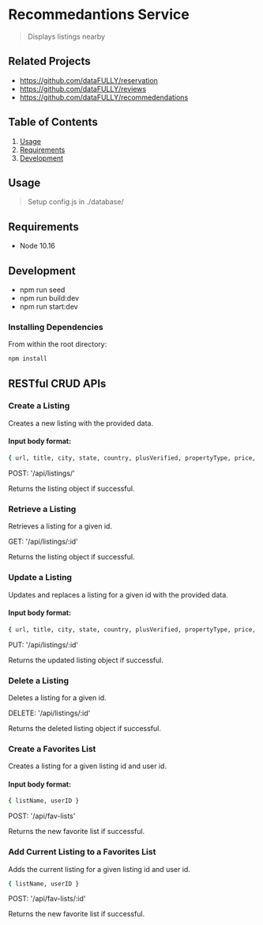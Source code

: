 # Recommedantions Service

> Displays listings nearby

## Related Projects

  - https://github.com/dataFULLY/reservation
  - https://github.com/dataFULLY/reviews
  - https://github.com/dataFULLY/recommedendations

## Table of Contents

1. [Usage](#Usage)
1. [Requirements](#requirements)
1. [Development](#development)

## Usage

> Setup config.js in ./database/

## Requirements

- Node 10.16

## Development

- npm run seed
- npm run build:dev
- npm run start:dev

### Installing Dependencies

From within the root directory:

```sh
npm install
```

## RESTful CRUD APIs

### Create a Listing 
Creates a new listing with the provided data.  

#### Input body format:
```sh
{ url, title, city, state, country, plusVerified, propertyType, price, averageReview, totalReviews, savedList, about, theSpace, neighborhood }  
```

POST: '/api/listings/' 

Returns the listing object if successful.  

### Retrieve a Listing
Retrieves a listing for a given id.  

GET: '/api/listings/:id'

Returns the listing object if successful.

### Update a Listing
Updates and replaces a listing for a given id with the provided data.  

#### Input body format:
```sh
{ url, title, city, state, country, plusVerified, propertyType, price, averageReview, totalReviews, savedList, about, theSpace, neighborhood }  
```

PUT: '/api/listings/:id' 

Returns the updated listing object if successful.  

### Delete a Listing
Deletes a listing for a given id.  

DELETE: '/api/listings/:id' 

Returns the deleted listing object if successful.

### Create a Favorites List
Creates a listing for a given listing id and user id.  

#### Input body format:
```sh
{ listName, userID }  
```
POST: '/api/fav-lists' 

Returns the new favorite list if successful.


### Add Current Listing to a Favorites List
Adds the current listing for a given listing id and user id.  
```sh
{ listName, userID }  
```
POST: '/api/fav-lists/:id' 

Returns the new favorite list if successful.
